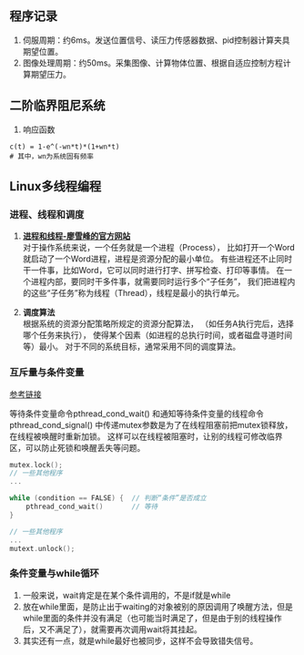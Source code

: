 ## 程序记录
1. 伺服周期：约6ms。发送位置信号、读压力传感器数据、pid控制器计算夹具期望位置。
2. 图像处理周期：约50ms。采集图像、计算物体位置、根据自适应控制方程计算期望压力。


## 二阶临界阻尼系统
1. 响应函数
```shell
c(t) = 1-e^(-wn*t)*(1+wn*t)
# 其中，wn为系统固有频率
```

## Linux多线程编程
### 进程、线程和调度
1. **[进程和线程-廖雪峰的官方网站](https://www.liaoxuefeng.com/wiki/1016959663602400/1017627212385376)** </br>
对于操作系统来说，一个任务就是一个进程（Process），
比如打开一个Word就启动了一个Word进程，进程是资源分配的最小单位。
有些进程还不止同时干一件事，比如Word，它可以同时进行打字、拼写检查、打印等事情。
在一个进程内部，要同时干多件事，就需要同时运行多个“子任务”，
我们把进程内的这些“子任务”称为线程（Thread），线程是最小的执行单元。


1. **调度算法** </br>
根据系统的资源分配策略所规定的资源分配算法，
（如任务A执行完后，选择哪个任务来执行），
使得某个因素（如进程的总执行时间，或者磁盘寻道时间等）最小。
对于不同的系统目标，通常采用不同的调度算法。

### 互斥量与条件变量
[参考链接](https://stackoverflow.com/questions/4544234/calling-pthread-cond-signal-without-locking-mutex)

等待条件变量命令pthread_cond_wait() 
和通知等待条件变量的线程命令pthread_cond_signal()
中传递mutex参数是为了在线程阻塞前把mutex锁释放，在线程被唤醒时重新加锁。
这样可以在线程被阻塞时，让别的线程可修改临界区，可以防止死锁和唤醒丢失等问题。
```cpp
mutex.lock();
// 一些其他程序
...

while (condition == FALSE) {  // 判断“条件”是否成立
    pthread_cond_wait()       // 等待
}

// 一些其他程序
...
mutext.unlock();
```

### 条件变量与while循环
1. 一般来说，wait肯定是在某个条件调用的，不是if就是while
2. 放在while里面，是防止出于waiting的对象被别的原因调用了唤醒方法，但是while里面的条件并没有满足（也可能当时满足了，但是由于别的线程操作后，又不满足了），就需要再次调用wait将其挂起。
3. 其实还有一点，就是while最好也被同步，这样不会导致错失信号。

